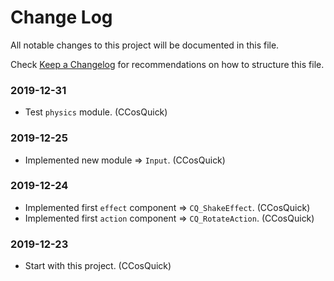 # Change Log

All notable changes to this project will be documented in this file.

Check [Keep a Changelog](http://keepachangelog.com/) for recommendations on how to structure this file.


### 2019-12-31

* Test `physics` module. (CCosQuick)

### 2019-12-25

* Implemented new module => `Input`. (CCosQuick)

### 2019-12-24

* Implemented first `effect` component => `CQ_ShakeEffect`. (CCosQuick)
* Implemented first `action` component => `CQ_RotateAction`. (CCosQuick)

### 2019-12-23

* Start with this project. (CCosQuick)
